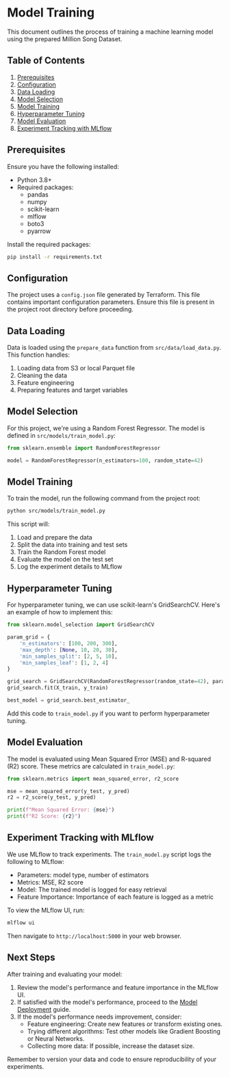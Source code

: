 # Model Training

This document outlines the process of training a machine learning model using the prepared Million Song Dataset.

## Table of Contents
1. [Prerequisites](#prerequisites)
2. [Configuration](#configuration)
3. [Data Loading](#data-loading)
4. [Model Selection](#model-selection)
5. [Model Training](#model-training)
6. [Hyperparameter Tuning](#hyperparameter-tuning)
7. [Model Evaluation](#model-evaluation)
8. [Experiment Tracking with MLflow](#experiment-tracking-with-mlflow)

## Prerequisites

Ensure you have the following installed:
- Python 3.8+
- Required packages:
  - pandas
  - numpy
  - scikit-learn
  - mlflow
  - boto3
  - pyarrow

Install the required packages:

```bash
pip install -r requirements.txt
```

## Configuration

The project uses a `config.json` file generated by Terraform. This file contains important configuration parameters. Ensure this file is present in the project root directory before proceeding.

## Data Loading

Data is loaded using the `prepare_data` function from `src/data/load_data.py`. This function handles:

1. Loading data from S3 or local Parquet file
2. Cleaning the data
3. Feature engineering
4. Preparing features and target variables

## Model Selection

For this project, we're using a Random Forest Regressor. The model is defined in `src/models/train_model.py`:

```python
from sklearn.ensemble import RandomForestRegressor

model = RandomForestRegressor(n_estimators=100, random_state=42)
```

## Model Training

To train the model, run the following command from the project root:

```bash
python src/models/train_model.py
```

This script will:
1. Load and prepare the data
2. Split the data into training and test sets
3. Train the Random Forest model
4. Evaluate the model on the test set
5. Log the experiment details to MLflow

## Hyperparameter Tuning

For hyperparameter tuning, we can use scikit-learn's GridSearchCV. Here's an example of how to implement this:

```python
from sklearn.model_selection import GridSearchCV

param_grid = {
    'n_estimators': [100, 200, 300],
    'max_depth': [None, 10, 20, 30],
    'min_samples_split': [2, 5, 10],
    'min_samples_leaf': [1, 2, 4]
}

grid_search = GridSearchCV(RandomForestRegressor(random_state=42), param_grid, cv=3, n_jobs=-1, verbose=2)
grid_search.fit(X_train, y_train)

best_model = grid_search.best_estimator_
```

Add this code to `train_model.py` if you want to perform hyperparameter tuning.

## Model Evaluation

The model is evaluated using Mean Squared Error (MSE) and R-squared (R2) score. These metrics are calculated in `train_model.py`:

```python
from sklearn.metrics import mean_squared_error, r2_score

mse = mean_squared_error(y_test, y_pred)
r2 = r2_score(y_test, y_pred)

print(f"Mean Squared Error: {mse}")
print(f"R2 Score: {r2}")
```

## Experiment Tracking with MLflow

We use MLflow to track experiments. The `train_model.py` script logs the following to MLflow:

- Parameters: model type, number of estimators
- Metrics: MSE, R2 score
- Model: The trained model is logged for easy retrieval
- Feature Importance: Importance of each feature is logged as a metric

To view the MLflow UI, run:

```bash
mlflow ui
```

Then navigate to `http://localhost:5000` in your web browser.

## Next Steps

After training and evaluating your model:

1. Review the model's performance and feature importance in the MLflow UI.
2. If satisfied with the model's performance, proceed to the [Model Deployment](deployment.md) guide.
3. If the model's performance needs improvement, consider:
   - Feature engineering: Create new features or transform existing ones.
   - Trying different algorithms: Test other models like Gradient Boosting or Neural Networks.
   - Collecting more data: If possible, increase the dataset size.

Remember to version your data and code to ensure reproducibility of your experiments.
